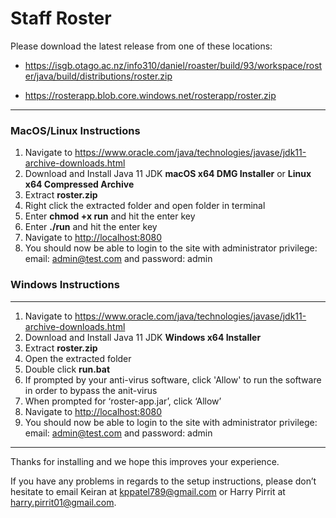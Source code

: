 # Staff Roster

Please download the latest release from one of these locations:

- https://isgb.otago.ac.nz/info310/daniel/roaster/build/93/workspace/roster/java/build/distributions/roster.zip

- https://rosterapp.blob.core.windows.net/rosterapp/roster.zip

---

### MacOS/Linux Instructions


1. Navigate to https://www.oracle.com/java/technologies/javase/jdk11-archive-downloads.html
2. Download and Install Java 11 JDK **macOS x64 DMG Installer** or **Linux x64 Compressed Archive**
3. Extract **roster.zip**
4. Right click the extracted folder and open folder in terminal
5. Enter **chmod +x run** and hit the enter key
6. Enter **./run** and hit the enter key
7. Navigate to [http://localhost:8080](http://localhost:8080)
8. You should now be able to login to the site with administrator privilege: email: admin@test.com and password: admin

### Windows Instructions

---
1. Navigate to https://www.oracle.com/java/technologies/javase/jdk11-archive-downloads.html
2. Download and Install Java 11 JDK **Windows x64 Installer**
3. Extract **roster.zip**
4. Open the extracted folder
5. Double click **run.bat**
6. If prompted by your anti-virus software, click 'Allow' to run the software in order to bypass the anit-virus
6. When prompted for ‘roster-app.jar’, click ‘Allow’
7. Navigate to [http://localhost:8080](http://localhost:8080)
8. You should now be able to login to the site with administrator privilege: email: admin@test.com and password: admin

---

Thanks for installing and we hope this improves your experience.

If you have any problems in regards to the setup instructions, please don’t hesitate to email Keiran at [kppatel789@gmail.com](mailto:kppatel789@gmail.com) or Harry Pirrit at [harry.pirrit01@gmail.com](mailto:harry.pirrit01@gmail.com).
